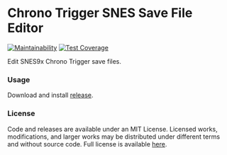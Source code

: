 # Chrono Trigger SNES Save File Editor
[![Maintainability](https://api.codeclimate.com/v1/badges/d0b766848532af239077/maintainability)](https://codeclimate.com/repos/5f0e43ee6269f001b50047be/maintainability)
[![Test Coverage](https://api.codeclimate.com/v1/badges/d0b766848532af239077/test_coverage)](https://codeclimate.com/repos/5f0e43ee6269f001b50047be/test_coverage)

Edit SNES9x Chrono Trigger save files.

### Usage
Download and install [release](https://github.com/mcred/chrono-trigger-save-editor/releases). 

### License
Code and releases are available under an MIT License. Licensed works, modifications, and larger works may be distributed under different terms and without source code. Full license is available [here](https://github.com/mcred/chrono-trigger-save-editor/blob/master/LICENSE).